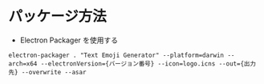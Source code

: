 # パッケージ方法

- Electron Packager を使用する

```shell
electron-packager . "Text Emoji Generator" --platform=darwin --arch=x64 --electronVersion={バージョン番号} --icon=logo.icns --out={出力先} --overwrite --asar
```
